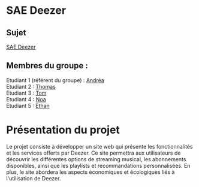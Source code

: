 # SAE Deezer

## Sujet 

[SAE Deezer](https://thomaslorenzini.github.io/SAE-Deezer/)

## Membres du groupe :

Etudiant 1 (référent du groupe) :  [Andréa](mailto:login@edu.univ-fcomte.fr?subject=SAE_1_05_06)  
Etudiant 2 : [Thomas](mailto:thomas.lorenzini@edu.univ-fcomte.fr?subject=SAE_1_05_06)   
Etudiant 3 : [Tom](mailto:tom.limon@edu.univ-fcomte.fr?subject=SAE_1_05_06)  
Etudiant 4 : [Noa](mailto:noa.leenknegt@edu.univ-fcomte.fr?subject=SAE_1_05_06)  
Etudiant 5 : [Ethan](mailto:ethan.koperecz@edu.univ-fcomte.fr?subject=SAE_1_05_06) 

# Présentation du projet

Le projet consiste à développer un site web qui présente les fonctionnalités et les services offerts par Deezer. Ce site permettra aux utilisateurs de découvrir les différentes options de streaming musical, les abonnements disponibles, ainsi que les playlists et recommandations personnalisées. En plus, le site abordera les aspects économiques et écologiques liés à l'utilisation de Deezer.